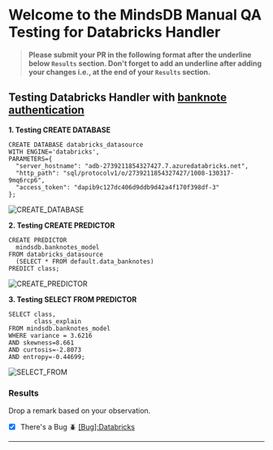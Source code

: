 # Welcome to the MindsDB Manual QA Testing for Databricks Handler

> **Please submit your PR in the following format after the underline below `Results` section. Don't forget to add an underline after adding your changes i.e., at the end of your `Results` section.**

## Testing Databricks Handler with [banknote authentication](https://archive.ics.uci.edu/ml/machine-learning-databases/00267/data_banknote_authentication.txt)

**1. Testing CREATE DATABASE**

```
CREATE DATABASE databricks_datasource
WITH ENGINE='databricks',
PARAMETERS={
  "server_hostname": "adb-2739211854327427.7.azuredatabricks.net",
  "http_path": "sql/protocolv1/o/2739211854327427/1008-130317-9mq6rcp6",
  "access_token": "dapib9c127dc406d9ddb9d42a4f170f398df-3"
};
```

![CREATE_DATABASE](https://github.com/saldanhad/mindsdb/blob/data/mindsdb/integrations/handlers/databricks_handler/databricks/createdb.jpg)

**2. Testing CREATE PREDICTOR**

```
CREATE PREDICTOR 
  mindsdb.banknotes_model
FROM databricks_datasource
  (SELECT * FROM default.data_banknotes)
PREDICT class;
```

![CREATE_PREDICTOR](https://github.com/saldanhad/mindsdb/blob/data/mindsdb/integrations/handlers/databricks_handler/databricks/createpred.jpg)

**3. Testing SELECT FROM PREDICTOR**

```
SELECT class, 
       class_explain 
FROM mindsdb.banknotes_model
WHERE variance = 3.6216
AND skewness=8.661
AND curtosis=-2.8073
AND entropy=-0.44699;
```

![SELECT_FROM](https://github.com/saldanhad/mindsdb/blob/data/mindsdb/integrations/handlers/databricks_handler/databricks/selectfrom.jpg)

### Results

Drop a remark based on your observation.
- [x] There's a Bug 🪲 [[Bug]:Databricks](https://github.com/mindsdb/mindsdb/issues/3387)

---
